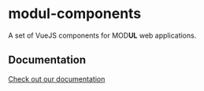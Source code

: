 # modul-components

A set of VueJS components for MOD**UL** web applications.

## Documentation

[Check out our documentation](https://ulaval.github.io/modul)
